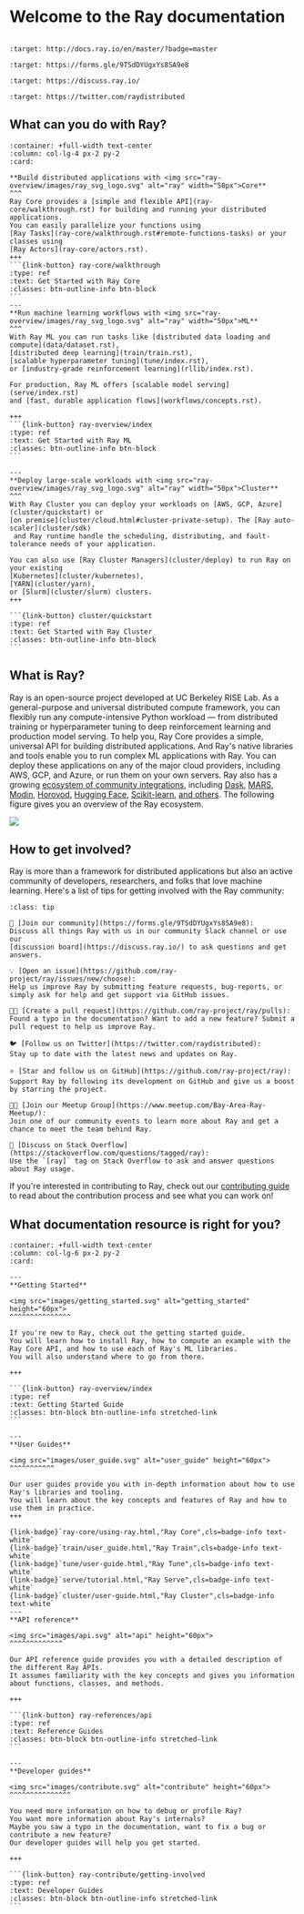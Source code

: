 # Welcome to the Ray documentation

```{image} https://github.com/ray-project/ray/raw/master/doc/source/images/ray_header_logo.png
```

```{image} https://readthedocs.org/projects/ray/badge/?version=master
:target: http://docs.ray.io/en/master/?badge=master
```

```{image} https://img.shields.io/badge/Ray-Join%20Slack-blue
:target: https://forms.gle/9TSdDYUgxYs8SA9e8
```

```{image} https://img.shields.io/badge/Discuss-Ask%20Questions-blue
:target: https://discuss.ray.io/
```

```{image} https://img.shields.io/twitter/follow/raydistributed.svg?style=social&logo=twitter
:target: https://twitter.com/raydistributed
```

## What can you do with Ray?


````{panels}
:container: +full-width text-center
:column: col-lg-4 px-2 py-2
:card:

**Build distributed applications with <img src="ray-overview/images/ray_svg_logo.svg" alt="ray" width="50px">Core**
^^^
Ray Core provides a [simple and flexible API](ray-core/walkthrough.rst) for building and running your distributed applications.
You can easily parallelize your functions using 
[Ray Tasks](ray-core/walkthrough.rst#remote-functions-tasks) or your classes using 
[Ray Actors](ray-core/actors.rst). 
+++
```{link-button} ray-core/walkthrough
:type: ref
:text: Get Started with Ray Core
:classes: btn-outline-info btn-block
```
---
**Run machine learning workflows with <img src="ray-overview/images/ray_svg_logo.svg" alt="ray" width="50px">ML**
^^^
With Ray ML you can run tasks like [distributed data loading and compute](data/dataset.rst),
[distributed deep learning](train/train.rst),
[scalable hyperparameter tuning](tune/index.rst),
or [industry-grade reinforcement learning](rllib/index.rst).

For production, Ray ML offers [scalable model serving](serve/index.rst) 
and [fast, durable application flows](workflows/concepts.rst).

+++
```{link-button} ray-overview/index
:type: ref
:text: Get Started with Ray ML
:classes: btn-outline-info btn-block
```

---
**Deploy large-scale workloads with <img src="ray-overview/images/ray_svg_logo.svg" alt="ray" width="50px">Cluster**
^^^
With Ray Cluster you can deploy your workloads on [AWS, GCP, Azure](cluster/quickstart) or 
[on premise](cluster/cloud.html#cluster-private-setup). The [Ray auto-scaler](cluster/sdk)
 and Ray runtime handle the scheduling, distributing, and fault-tolerance needs of your application.

You can also use [Ray Cluster Managers](cluster/deploy) to run Ray on your existing
[Kubernetes](cluster/kubernetes),
[YARN](cluster/yarn),
or [Slurm](cluster/slurm) clusters.
+++

```{link-button} cluster/quickstart
:type: ref
:text: Get Started with Ray Cluster
:classes: btn-outline-info btn-block
```
````

## What is Ray?

Ray is an open-source project developed at UC Berkeley RISE Lab.
As a general-purpose and universal distributed compute framework, you can flexibly run any compute-intensive Python workload — from distributed training or hyperparameter tuning to deep reinforcement learning and production model serving.
To help you, Ray Core provides a simple, universal API for building distributed applications.
And Ray's native libraries and tools enable you to run complex ML applications with Ray.
You can deploy these applications on any of the major cloud providers, including AWS, GCP, and Azure, or run them on your own servers.
Ray also has a growing [ecosystem of community integrations](ray-overview/ray-libraries), including [Dask](https://docs.ray.io/en/latest/data/dask-on-ray.html), [MARS](https://docs.ray.io/en/latest/data/mars-on-ray.html), [Modin](https://github.com/modin-project/modin), [Horovod](https://horovod.readthedocs.io/en/stable/ray_include.html), [Hugging Face](https://huggingface.co/transformers/main_classes/trainer.html#transformers.Trainer.hyperparameter_search), [Scikit-learn](ray-more-libs/joblib), [and others](ray-more-libs/index).
The following figure gives you an overview of the Ray ecosystem.

![](ray-overview/images/ray_ecosystem_integration_v2.png)


## How to get involved?

Ray is more than a framework for distributed applications but also an active community of developers, researchers, and folks that love machine learning.
Here's a list of tips for getting involved with the Ray community:


```{admonition} Get involved and become part of the Ray community
:class: tip

💬 [Join our community](https://forms.gle/9TSdDYUgxYs8SA9e8): 
Discuss all things Ray with us in our community Slack channel or use our 
[discussion board](https://discuss.ray.io/) to ask questions and get answers.

💡 [Open an issue](https://github.com/ray-project/ray/issues/new/choose): 
Help us improve Ray by submitting feature requests, bug-reports, or simply ask for help and get support via GitHub issues.

👩‍💻 [Create a pull request](https://github.com/ray-project/ray/pulls): 
Found a typo in the documentation? Want to add a new feature? Submit a pull request to help us improve Ray.

🐦 [Follow us on Twitter](https://twitter.com/raydistributed): 
Stay up to date with the latest news and updates on Ray.

⭐ [Star and follow us on GitHub](https://github.com/ray-project/ray): 
Support Ray by following its development on GitHub and give us a boost by starring the project.

🤝🏿 [Join our Meetup Group](https://www.meetup.com/Bay-Area-Ray-Meetup/): 
Join one of our community events to learn more about Ray and get a chance to meet the team behind Ray.

🙌 [Discuss on Stack Overflow](https://stackoverflow.com/questions/tagged/ray): 
Use the `[ray]` tag on Stack Overflow to ask and answer questions about Ray usage.
```

If you're interested in contributing to Ray, check out our [contributing guide](ray-contribute/getting-involved)
to read about the contribution process and see what you can work on!


## What documentation resource is right for you?


````{panels}
:container: +full-width text-center
:column: col-lg-6 px-2 py-2
:card:

---
**Getting Started**

<img src="images/getting_started.svg" alt="getting_started" height="60px">
^^^^^^^^^^^^^^^

If you're new to Ray, check out the getting started guide.
You will learn how to install Ray, how to compute an example with the Ray Core API, and how to use each of Ray's ML libraries.
You will also understand where to go from there.

+++

```{link-button} ray-overview/index
:type: ref
:text: Getting Started Guide
:classes: btn-block btn-outline-info stretched-link
```

---
**User Guides**

<img src="images/user_guide.svg" alt="user_guide" height="60px">
^^^^^^^^^^^

Our user guides provide you with in-depth information about how to use Ray's libraries and tooling.
You will learn about the key concepts and features of Ray and how to use them in practice.
+++

{link-badge}`ray-core/using-ray.html,"Ray Core",cls=badge-info text-white`
{link-badge}`train/user_guide.html,"Ray Train",cls=badge-info text-white`
{link-badge}`tune/user-guide.html,"Ray Tune",cls=badge-info text-white`
{link-badge}`serve/tutorial.html,"Ray Serve",cls=badge-info text-white`
{link-badge}`cluster/user-guide.html,"Ray Cluster",cls=badge-info text-white`
---
**API reference**

<img src="images/api.svg" alt="api" height="60px">
^^^^^^^^^^^^^

Our API reference guide provides you with a detailed description of the different Ray APIs.
It assumes familiarity with the key concepts and gives you information about functions, classes, and methods.

+++

```{link-button} ray-references/api
:type: ref
:text: Reference Guides
:classes: btn-block btn-outline-info stretched-link
```

---
**Developer guides**

<img src="images/contribute.svg" alt="contribute" height="60px">
^^^^^^^^^^^^^^^

You need more information on how to debug or profile Ray?
You want more information about Ray's internals?
Maybe you saw a typo in the documentation, want to fix a bug or contribute a new feature? 
Our developer guides will help you get started.

+++

```{link-button} ray-contribute/getting-involved
:type: ref
:text: Developer Guides
:classes: btn-block btn-outline-info stretched-link
```

````

